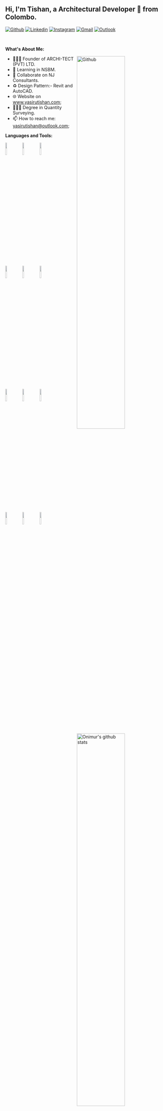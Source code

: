 <!-- Your title -->
## Hi, I'm Tishan, a Architectural Developer 🚀 from Colombo.

<!-- Your badges
You can use the website to generate badges: https://shields.io/
-->

[![Github](https://img.shields.io/badge/-Github-000?style=flat&logo=Github&logoColor=white)](https://github.com/yairutishan)
[![Linkedin](https://img.shields.io/badge/-LinkedIn-blue?style=flat&logo=Linkedin&logoColor=white)](https://www.linkedin.com/in/yasirutishan/)
[![Instagram](https://img.shields.io/badge/-Instagram-c13584?style=flat&labelColor=c13584&logo=instagram&logoColor=white)](https://www.instagram.com/yasiru.tishan/)
[![Gmail](https://img.shields.io/badge/-Gmail-c14438?style=flat&logo=Gmail&logoColor=white)](mailto:tishansilva91@gmail.com)
[![Outlook](https://img.shields.io/badge/-Outlook-0078D4?style=flat&logo=Microsoft-Outlook&logoColor=white)](mailto:yasirutishan@outlook.com)

&nbsp;

<!-- Talking about me -->
**What's About Me:**

<!-- Any image aligned to the right. Beware the width -->
<img width="55%" align="right" alt="Github" src="https://raw.githubusercontent.com/onimur/.github/master/.resources/git-header.svg" />

- 👨🏽‍💻 Founder of ARCHI-TECT (PVT) LTD.
- 🌱 Learning in NSBM.
- 👯 Collaborate on NJ Consultants.
- ♻️ Design Pattern:- Revit and AutoCAD.
- 🌐 Website on www.yasirutishan.com;
- 👷🏼‍♂️ Degree in Quantity Surveying.
- 📫 How to reach me: yasirutishan@outlook.com;

**Languages and Tools:** 

<!-- Your github readme stats
You can use this api: https://github.com/anuraghazra/github-readme-stats
-->
<p>
  <a href="https://github.com/onimur/handle-path-oz">
    <img width="55%" align="right" alt="Onimur's github stats" src="https://github-readme-stats.vercel.app/api?username=onimur&show_icons=true&hide_border=true" />
  </a>

  <!-- Your languages and tools. Be careful with the alignment. 
  You can use this sites to get logos: https://www.vectorlogo.zone or https://simpleicons.org/
  -->
  <code><img width="10%" src="https://www.vectorlogo.zone/logos/java/java-ar21.svg"></code>
  <code><img width="10%" src="https://www.vectorlogo.zone/logos/w3_html5/w3_html5-ar21.svg"></code>
  <code><img width="10%" src="https://www.vectorlogo.zone/logos/php/php-ar21.svg"></code>
  <br />
  <code><img width="10%" src="https://www.vectorlogo.zone/logos/microsoft_azure/microsoft_azure-ar21.svg"></code>
  <code><img width="10%" src="https://www.vectorlogo.zone/logos/python/python-ar21.svg"></code>
  <code><img width="10%" src="https://www.vectorlogo.zone/logos/javascript/javascript-ar21.svg"></code>
  <br />
  <code><img width="10%" src="https://www.vectorlogo.zone/logos/mysql/mysql-ar21.svg"></code>
  <code><img width="10%" src="https://www.vectorlogo.zone/logos/visualstudio_code/visualstudio_code-ar21.svg"></code>
  <code><img width="10%" src="https://www.vectorlogo.zone/logos/w3c_xml/w3c_xml-ar21.svg"></code>
  <br />
  <code><img width="10%" src="https://www.vectorlogo.zone/logos/messenger/messenger-ar21.svg"></code>
  <code><img width="10%" src="https://www.vectorlogo.zone/logos/google_ads/google_ads-ar21.svg"></code>
  <code><img width="10%" src="https://www.vectorlogo.zone/logos/youtube/youtube-ar21.svg"></code>
</p>
<!-- This readme was created by Yasiru Tishan - https://github.com/yasirutishan -->
